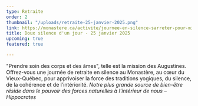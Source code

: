 ```yaml
---
type: Retraite
order: 2
thumbnail: "/uploads/retraite-25-janvier-2025.png"
link: https://monastere.ca/activite/journee-en-silence-sarreter-pour-mieux-avancer-janvier-2025/
title: Doux silence d'un jour - 25 janvier 2025
upcoming: true
featured: true

---
```

"Prendre soin des corps et des âmes", telle est la mission des Augustines. Offrez-vous une journée de retraite en silence au Monastère, au cœur du Vieux-Québec, pour apprivoiser la force des traditions yogiques, du silence, de la cohérence et de l’intériorité. _Notre plus grande source de bien-être réside dans le pouvoir des forces naturelles à l’intérieur de nous – Hippocrates_